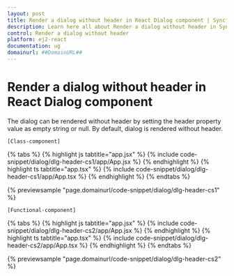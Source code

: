 ```yaml
---
layout: post
title: Render a dialog without header in React Dialog component | Syncfusion
description: Learn here all about Render a dialog without header in Syncfusion React Dialog component of Syncfusion Essential JS 2 and more.
control: Render a dialog without header 
platform: ej2-react
documentation: ug
domainurl: ##DomainURL##
---
```


# Render a dialog without header in React Dialog component

The dialog can be rendered without header by setting the header property value as empty string or null.  By default, dialog is rendered without header.

`[Class-component]`

{% tabs %}
{% highlight js tabtitle="app.jsx" %}
{% include code-snippet/dialog/dlg-header-cs1/app/App.jsx %}
{% endhighlight %}
{% highlight ts tabtitle="app.tsx" %}
{% include code-snippet/dialog/dlg-header-cs1/app/App.tsx %}
{% endhighlight %}
{% endtabs %}

 {% previewsample "page.domainurl/code-snippet/dialog/dlg-header-cs1" %}

`[Functional-component]`

{% tabs %}
{% highlight js tabtitle="app.jsx" %}
{% include code-snippet/dialog/dlg-header-cs2/app/App.jsx %}
{% endhighlight %}
{% highlight ts tabtitle="app.tsx" %}
{% include code-snippet/dialog/dlg-header-cs2/app/App.tsx %}
{% endhighlight %}
{% endtabs %}

 {% previewsample "page.domainurl/code-snippet/dialog/dlg-header-cs2" %}